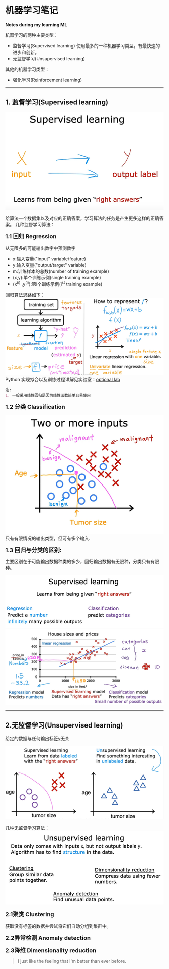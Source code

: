 # **机器学习笔记**
**Notes during my learning ML**

机器学习的两种主要类型：
- 监督学习(Supervised learning)
使用最多的一种机器学习类型，有最快速的进步和创新。
- 无监督学习(Unsupervised learning) 
 
其他的机器学习类型：
- 强化学习(Reinforcement learning)
***
## **1. 监督学习(Supervised learning)**

![](images/1.png)

给算法一个数据集以及对应的正确答案，学习算法的任务是产生更多这样的正确答案。
几种监督学习算法：

<font size=4>**1.1 回归 Regression**</font>

从无限多的可能输出数字中预测数字

  - x:输入变量("input" variable/feature)
  - y:输入变量("output/target" variable)
  - m:训练样本的总数(number of training example)
  - (x,y):单个训练示例(single training example)
  - (x<sup>(i)</sup> ,y<sup>(i)</sup>):第i个训练示例(i<sup>st</sup> training example)

回归算法思路如下：
![](images/7.png)
 Python 实现拟合以及训练过程详解见实验室：[optional lab](work/C1_W1_Lab03_Course_Preview_Soln.ipynb)

```markdown
注:
1. 一般采用线性回归是因为线性函数简单且易使用
```


**<font size=4>1.2 分类 Classification</font>**

![](images/2.png)
只有有限情况的输出类型，但可有多个输入.

**<font size=4>1.3 回归与分类的区别:</font>**

主要区别在于可能输出数据种类的多少，回归输出数据有无限种，分类只有有限种。

![](images/3.png)
![](images/6.png)
***
## **2.无监督学习(Unsupervised learning)**

给定的数据与任何输出标签y无关

![](images/4.png)

几种无监督学习算法：
![](images/5.png)

**<font size=4>2.1聚类 Clustering</font>**

  获取没有标签的数据并尝试将它们自动分组到集群中。

**<font size=4>2.2异常检测 Anomaly detection</font>**

**<font size=4>2.3降维 Dimensionality reduction</font>**



> I just like the feeling that I'm better than ever before.